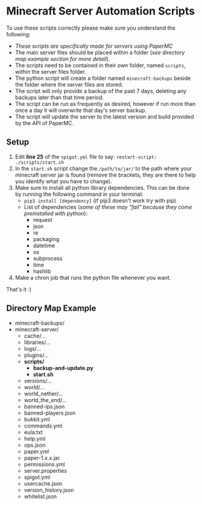 # Minecraft Server Automation Scripts
To use these scripts correctly please make sure you understand the following:
- *These scripts are specifically made for servers using PaperMC*
- The main server files should be placed within a folder (*see directory map example section for more detail*).
- The scripts need to be contained in their own folder, named `scripts`, *within* the server files folder.
- The python script will create a folder named `minecraft-backups` beside the folder where the server files are stored.
- The script will only provide a backup of the past 7 days, deleting any backups later than that time period.
- The script can be run as frequently as desired, however if run more than once a day it will overwrite that day's server backup.
- The script will update the server to the latest version and build provided by the API of PaperMC.

## Setup
1. Edit **line 25** of the `spigot.yml` file to say: `restart-script: ./scripts/start.sh`
2. In the `start.sh` script change the `/path/to/jar/` to the path where your minecraft server jar is found (remove the brackets, they are there to help you identify what you have to change).
3. Make sure to install all python library dependencies. This can be done by running the following command in your terminal:
   - `pip3 install [dependency]` (if pip3 doesn't work try with pip)
   - List of dependencies (*some of these may "fail" because they come preinstalled with python*):
      - request
      - json
      - re
      - packaging
      - datetime
      - os
      - subprocess
      - time
      - hashlib
4. Make a chron job that runs the python file whenever you want.

That's it :)

## Directory Map Example
- minecraft-backups/
- minecraft-server/
   - cache/...
   - libraries/...
   - logs/...
   - plugins/...
   - **scripts/**
     - **backup-and-update.py**
     - **start.sh**
   - versions/...
   - world/...
   - world_nether/...
   - world_the_end/...
   - banned-ips.json
   - banned-players.json
   - bukkit.yml
   - commands.yml
   - eula.txt
   - help.yml
   - ops.json
   - paper.yml
   - paper-1.x.x.jar
   - permissions.yml
   - server.properties
   - spigot.yml
   - usercache.json
   - version_history.json
   - whitelist.json
